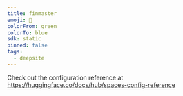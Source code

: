 ```yaml
---
title: finmaster
emoji: 🐳
colorFrom: green
colorTo: blue
sdk: static
pinned: false
tags:
  - deepsite
---
```


Check out the configuration reference at https://huggingface.co/docs/hub/spaces-config-reference